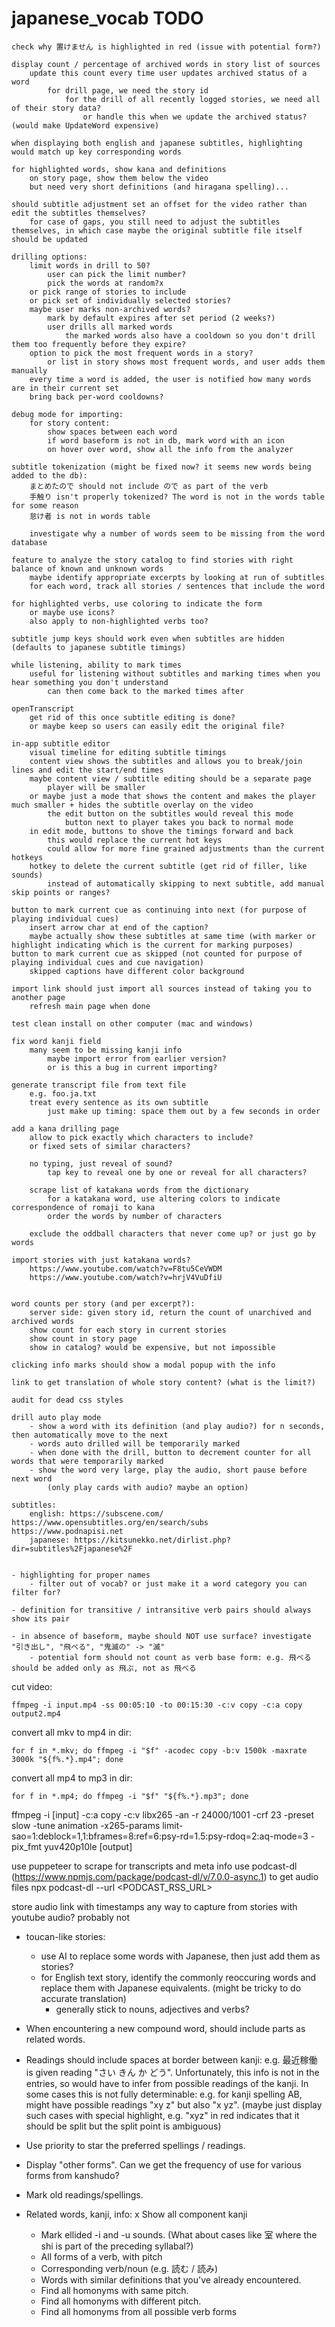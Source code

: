 # japanese_vocab TODO   
         
    check why 置けません is highlighted in red (issue with potential form?)
    
    display count / percentage of archived words in story list of sources
        update this count every time user updates archived status of a word
            for drill page, we need the story id
                for the drill of all recently logged stories, we need all of their story data?
                    or handle this when we update the archived status? (would make UpdateWord expensive)

    when displaying both english and japanese subtitles, highlighting would match up key corresponding words
   
    for highlighted words, show kana and definitions
        on story page, show them below the video
        but need very short definitions (and hiragana spelling)...

    should subtitle adjustment set an offset for the video rather than edit the subtitles themselves?
        for case of gaps, you still need to adjust the subtitles themselves, in which case maybe the original subtitle file itself should be updated

    drilling options:
        limit words in drill to 50?
            user can pick the limit number?
            pick the words at random?x
        or pick range of stories to include
        or pick set of individually selected stories?
        maybe user marks non-archived words?
            mark by default expires after set period (2 weeks?)
            user drills all marked words
                the marked words also have a cooldown so you don't drill them too frequently before they expire?
        option to pick the most frequent words in a story?
            or list in story shows most frequent words, and user adds them manually
        every time a word is added, the user is notified how many words are in their current set
        bring back per-word cooldowns?

    debug mode for importing:
        for story content:
            show spaces between each word
            if word baseform is not in db, mark word with an icon
            on hover over word, show all the info from the analyzer

    subtitle tokenization (might be fixed now? it seems new words being added to the db): 
        まとめたので should not include ので as part of the verb
        手触り isn't properly tokenized? The word is not in the words table for some reason
        怠け者 is not in words table

        investigate why a number of words seem to be missing from the word database
    
    feature to analyze the story catalog to find stories with right balance of known and unknown words
        maybe identify appropriate excerpts by looking at run of subtitles
        for each word, track all stories / sentences that include the word

    for highlighted verbs, use coloring to indicate the form
        or maybe use icons?
        also apply to non-highlighted verbs too?

    subtitle jump keys should work even when subtitles are hidden (defaults to japanese subtitle timings)

    while listening, ability to mark times
        useful for listening without subtitles and marking times when you hear something you don't understand
            can then come back to the marked times after

    openTranscript
        get rid of this once subtitle editing is done?
        or maybe keep so users can easily edit the original file?

    in-app subtitle editor
        visual timeline for editing subtitle timings
        content view shows the subtitles and allows you to break/join lines and edit the start/end times
        maybe content view / subtitle editing should be a separate page
            player will be smaller
        or maybe just a mode that shows the content and makes the player much smaller + hides the subtitle overlay on the video
            the edit button on the subtitles would reveal this mode
                button next to player takes you back to normal mode
        in edit mode, buttons to shove the timings forward and back
            this would replace the current hot keys
            could allow for more fine grained adjustments than the current hotkeys
        hotkey to delete the current subtitle (get rid of filler, like sounds)
            instead of automatically skipping to next subtitle, add manual skip points or ranges?        

    button to mark current cue as continuing into next (for purpose of playing individual cues)
        insert arrow char at end of the caption?
        maybe actually show these subtitles at same time (with marker or highlight indicating which is the current for marking purposes)
    button to mark current cue as skipped (not counted for purpose of playing individual cues and cue navigation)
        skipped captions have different color background            

    import link should just import all sources instead of taking you to another page
        refresh main page when done

    test clean install on other computer (mac and windows)

    fix word kanji field
        many seem to be missing kanji info
            maybe import error from earlier version?
            or is this a bug in current importing?

    generate transcript file from text file
        e.g. foo.ja.txt
        treat every sentence as its own subtitle
            just make up timing: space them out by a few seconds in order

    add a kana drilling page
        allow to pick exactly which characters to include?
        or fixed sets of similar characters?

        no typing, just reveal of sound?
            tap key to reveal one by one or reveal for all characters?
            
        scrape list of katakana words from the dictionary
            for a katakana word, use altering colors to indicate correspondence of romaji to kana
            order the words by number of characters

        exclude the oddball characters that never come up? or just go by words

    import stories with just katakana words?
        https://www.youtube.com/watch?v=F8tu5CeVWDM
        https://www.youtube.com/watch?v=hrjV4VuDfiU

    
    word counts per story (and per excerpt?):
        server side: given story id, return the count of unarchived and archived words
        show count for each story in current stories
        show count in story page
        show in catalog? would be expensive, but not impossible

    clicking info marks should show a modal popup with the info

    link to get translation of whole story content? (what is the limit?)

    audit for dead css styles

    drill auto play mode
        - show a word with its definition (and play audio?) for n seconds, then automatically move to the next
        - words auto drilled will be temporarily marked
        - when done with the drill, button to decrement counter for all words that were temporarily marked
        - show the word very large, play the audio, short pause before next word
            (only play cards with audio? maybe an option)

    subtitles: 
        english: https://subscene.com/   https://www.opensubtitles.org/en/search/subs   https://www.podnapisi.net
        japanese: https://kitsunekko.net/dirlist.php?dir=subtitles%2Fjapanese%2F 


    - highlighting for proper names
        - filter out of vocab? or just make it a word category you can filter for?
    
    - definition for transitive / intransitive verb pairs should always show its pair

    - in absence of baseform, maybe should NOT use surface? investigate "引き出し", "飛べる", "鬼滅の" -> "滅"
        - potential form should not count as verb base form: e.g. 飛べる should be added only as 飛ぶ, not as 飛べる


cut video: 
    
    ffmpeg -i input.mp4 -ss 00:05:10 -to 00:15:30 -c:v copy -c:a copy output2.mp4

convert all mkv to mp4 in dir:
    
    for f in *.mkv; do ffmpeg -i "$f" -acodec copy -b:v 1500k -maxrate 3000k "${f%.*}.mp4"; done

convert all mp4 to mp3 in dir:

    for f in *.mp4; do ffmpeg -i "$f" "${f%.*}.mp3"; done


ffmpeg -i [input] -c:a copy -c:v libx265 -an -r 24000/1001 -crf 23 -preset slow -tune animation -x265-params limit-sao=1:deblock=1,1:bframes=8:ref=6:psy-rd=1.5:psy-rdoq=2:aq-mode=3 -pix_fmt yuv420p10le [output]


use puppeteer to scrape for transcripts and meta info
use podcast-dl (https://www.npmjs.com/package/podcast-dl/v/7.0.0-async.1) to get audio files
    npx podcast-dl --url <PODCAST_RSS_URL>

store audio link with timestamps
    any way to capture from stories with youtube audio? probably not


- toucan-like stories:
    - use AI to replace some words with Japanese, then just add them as stories?
    - for English text story, identify the commonly reoccuring words and replace them with Japanese equivalents. (might be tricky to do accurate translation)
        - generally stick to nouns, adjectives and verbs?

- When encountering a new compound word, should include parts as related words.

- Readings should include spaces at border between kanji: e.g. 最近稼働 is given reading "さい きん か どう". Unfortunately, this info is not in the entries, so would have to infer from possible readings of the kanji. In some cases this is not fully determinable: e.g. for kanji spelling AB, might have possible readings "xy z" but also "x yz". (maybe just display such cases with special highlight, e.g. "xyz" in red indicates that it should be split but the split point is ambiguous)
- Use priority to star the preferred spellings / readings.
- Display "other forms". Can we get the frequency of use for various forms from kanshudo?
- Mark old readings/spellings.
- Related words, kanji, info:
    x Show all component kanji
    - Mark ellided -i and -u sounds. (What about cases like 室 where the shi is part of the preceding syllabal?)
    - All forms of a verb, with pitch
    - Corresponding verb/noun (e.g. 読む / 読み)
    - Words with similar definitions that you've already encountered.
    - Find all homonyms with same pitch.
    - Find all homonyms with different pitch.
    - Find all homonyms from all possible verb forms